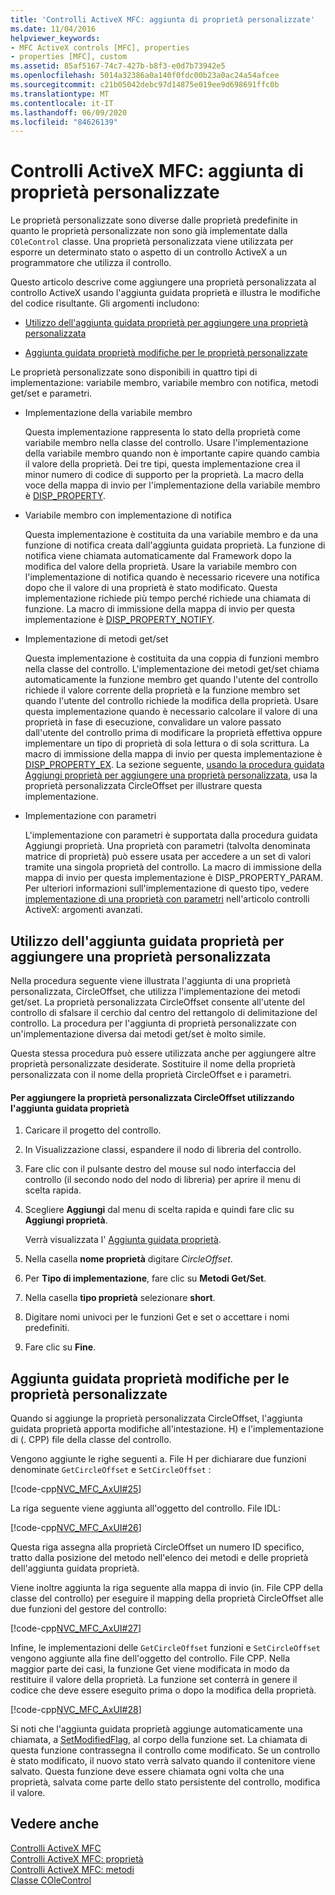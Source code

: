 ```yaml
---
title: 'Controlli ActiveX MFC: aggiunta di proprietà personalizzate'
ms.date: 11/04/2016
helpviewer_keywords:
- MFC ActiveX controls [MFC], properties
- properties [MFC], custom
ms.assetid: 85af5167-74c7-427b-b8f3-e0d7b73942e5
ms.openlocfilehash: 5014a32386a0a140f0fdc00b23a0ac24a54afcee
ms.sourcegitcommit: c21b05042debc97d14875e019ee9d698691ffc0b
ms.translationtype: MT
ms.contentlocale: it-IT
ms.lasthandoff: 06/09/2020
ms.locfileid: "84626139"
---
```

# <a name="mfc-activex-controls-adding-custom-properties"></a>Controlli ActiveX MFC: aggiunta di proprietà personalizzate

Le proprietà personalizzate sono diverse dalle proprietà predefinite in quanto le proprietà personalizzate non sono già implementate dalla `COleControl` classe. Una proprietà personalizzata viene utilizzata per esporre un determinato stato o aspetto di un controllo ActiveX a un programmatore che utilizza il controllo.

Questo articolo descrive come aggiungere una proprietà personalizzata al controllo ActiveX usando l'aggiunta guidata proprietà e illustra le modifiche del codice risultante. Gli argomenti includono:

- [Utilizzo dell'aggiunta guidata proprietà per aggiungere una proprietà personalizzata](#_core_using_classwizard_to_add_a_custom_property)

- [Aggiunta guidata proprietà modifiche per le proprietà personalizzate](#_core_classwizard_changes_for_custom_properties)

Le proprietà personalizzate sono disponibili in quattro tipi di implementazione: variabile membro, variabile membro con notifica, metodi get/set e parametri.

- Implementazione della variabile membro

   Questa implementazione rappresenta lo stato della proprietà come variabile membro nella classe del controllo. Usare l'implementazione della variabile membro quando non è importante capire quando cambia il valore della proprietà. Dei tre tipi, questa implementazione crea il minor numero di codice di supporto per la proprietà. La macro della voce della mappa di invio per l'implementazione della variabile membro è [DISP_PROPERTY](reference/dispatch-maps.md#disp_property).

- Variabile membro con implementazione di notifica

   Questa implementazione è costituita da una variabile membro e da una funzione di notifica creata dall'aggiunta guidata proprietà. La funzione di notifica viene chiamata automaticamente dal Framework dopo la modifica del valore della proprietà. Usare la variabile membro con l'implementazione di notifica quando è necessario ricevere una notifica dopo che il valore di una proprietà è stato modificato. Questa implementazione richiede più tempo perché richiede una chiamata di funzione. La macro di immissione della mappa di invio per questa implementazione è [DISP_PROPERTY_NOTIFY](reference/dispatch-maps.md#disp_property_notify).

- Implementazione di metodi get/set

   Questa implementazione è costituita da una coppia di funzioni membro nella classe del controllo. L'implementazione dei metodi get/set chiama automaticamente la funzione membro get quando l'utente del controllo richiede il valore corrente della proprietà e la funzione membro set quando l'utente del controllo richiede la modifica della proprietà. Usare questa implementazione quando è necessario calcolare il valore di una proprietà in fase di esecuzione, convalidare un valore passato dall'utente del controllo prima di modificare la proprietà effettiva oppure implementare un tipo di proprietà di sola lettura o di sola scrittura. La macro di immissione della mappa di invio per questa implementazione è [DISP_PROPERTY_EX](reference/dispatch-maps.md#disp_property_ex). La sezione seguente, [usando la procedura guidata Aggiungi proprietà per aggiungere una proprietà personalizzata](#_core_using_classwizard_to_add_a_custom_property), usa la proprietà personalizzata CircleOffset per illustrare questa implementazione.

- Implementazione con parametri

   L'implementazione con parametri è supportata dalla procedura guidata Aggiungi proprietà. Una proprietà con parametri (talvolta denominata matrice di proprietà) può essere usata per accedere a un set di valori tramite una singola proprietà del controllo. La macro di immissione della mappa di invio per questa implementazione è DISP_PROPERTY_PARAM. Per ulteriori informazioni sull'implementazione di questo tipo, vedere [implementazione di una proprietà con parametri](mfc-activex-controls-advanced-topics.md) nell'articolo controlli ActiveX: argomenti avanzati.

## <a name="using-the-add-property-wizard-to-add-a-custom-property"></a><a name="_core_using_classwizard_to_add_a_custom_property"></a>Utilizzo dell'aggiunta guidata proprietà per aggiungere una proprietà personalizzata

Nella procedura seguente viene illustrata l'aggiunta di una proprietà personalizzata, CircleOffset, che utilizza l'implementazione dei metodi get/set. La proprietà personalizzata CircleOffset consente all'utente del controllo di sfalsare il cerchio dal centro del rettangolo di delimitazione del controllo. La procedura per l'aggiunta di proprietà personalizzate con un'implementazione diversa dai metodi get/set è molto simile.

Questa stessa procedura può essere utilizzata anche per aggiungere altre proprietà personalizzate desiderate. Sostituire il nome della proprietà personalizzata con il nome della proprietà CircleOffset e i parametri.

#### <a name="to-add-the-circleoffset-custom-property-using-the-add-property-wizard"></a>Per aggiungere la proprietà personalizzata CircleOffset utilizzando l'aggiunta guidata proprietà

1. Caricare il progetto del controllo.

1. In Visualizzazione classi, espandere il nodo di libreria del controllo.

1. Fare clic con il pulsante destro del mouse sul nodo interfaccia del controllo (il secondo nodo del nodo di libreria) per aprire il menu di scelta rapida.

1. Scegliere **Aggiungi** dal menu di scelta rapida e quindi fare clic su **Aggiungi proprietà**.

   Verrà visualizzata l' [Aggiunta guidata proprietà](../ide/names-add-property-wizard.md).

1. Nella casella **nome proprietà** digitare *CircleOffset*.

1. Per **Tipo di implementazione**, fare clic su **Metodi Get/Set**.

1. Nella casella **tipo proprietà** selezionare **short**.

1. Digitare nomi univoci per le funzioni Get e set o accettare i nomi predefiniti.

1. Fare clic su **Fine**.

## <a name="add-property-wizard-changes-for-custom-properties"></a><a name="_core_classwizard_changes_for_custom_properties"></a>Aggiunta guidata proprietà modifiche per le proprietà personalizzate

Quando si aggiunge la proprietà personalizzata CircleOffset, l'aggiunta guidata proprietà apporta modifiche all'intestazione. H) e l'implementazione di (. CPP) file della classe del controllo.

Vengono aggiunte le righe seguenti a. File H per dichiarare due funzioni denominate `GetCircleOffset` e `SetCircleOffset` :

[!code-cpp[NVC_MFC_AxUI#25](codesnippet/cpp/mfc-activex-controls-adding-custom-properties_1.h)]

La riga seguente viene aggiunta all'oggetto del controllo. File IDL:

[!code-cpp[NVC_MFC_AxUI#26](codesnippet/cpp/mfc-activex-controls-adding-custom-properties_2.idl)]

Questa riga assegna alla proprietà CircleOffset un numero ID specifico, tratto dalla posizione del metodo nell'elenco dei metodi e delle proprietà dell'aggiunta guidata proprietà.

Viene inoltre aggiunta la riga seguente alla mappa di invio (in. File CPP della classe del controllo) per eseguire il mapping della proprietà CircleOffset alle due funzioni del gestore del controllo:

[!code-cpp[NVC_MFC_AxUI#27](codesnippet/cpp/mfc-activex-controls-adding-custom-properties_3.cpp)]

Infine, le implementazioni delle `GetCircleOffset` funzioni e `SetCircleOffset` vengono aggiunte alla fine dell'oggetto del controllo. File CPP. Nella maggior parte dei casi, la funzione Get viene modificata in modo da restituire il valore della proprietà. La funzione set conterrà in genere il codice che deve essere eseguito prima o dopo la modifica della proprietà.

[!code-cpp[NVC_MFC_AxUI#28](codesnippet/cpp/mfc-activex-controls-adding-custom-properties_4.cpp)]

Si noti che l'aggiunta guidata proprietà aggiunge automaticamente una chiamata, a [SetModifiedFlag](reference/colecontrol-class.md#setmodifiedflag), al corpo della funzione set. La chiamata di questa funzione contrassegna il controllo come modificato. Se un controllo è stato modificato, il nuovo stato verrà salvato quando il contenitore viene salvato. Questa funzione deve essere chiamata ogni volta che una proprietà, salvata come parte dello stato persistente del controllo, modifica il valore.

## <a name="see-also"></a>Vedere anche

[Controlli ActiveX MFC](mfc-activex-controls.md)<br/>
[Controlli ActiveX MFC: proprietà](mfc-activex-controls-properties.md)<br/>
[Controlli ActiveX MFC: metodi](mfc-activex-controls-methods.md)<br/>
[Classe COleControl](reference/colecontrol-class.md)
